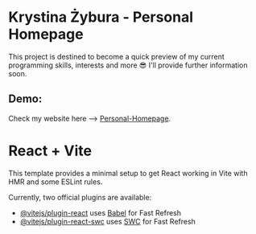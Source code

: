 # Krystina Żybura - Personal Homepage

This project is destined to become a quick preview of my current programming skills, interests and more 😎
I'll provide further information soon.

## Demo:

Check my website here --> [Personal-Homepage](https://krystianzybura.github.io/Personal-Homepage/).

# React + Vite

This template provides a minimal setup to get React working in Vite with HMR and some ESLint rules.

Currently, two official plugins are available:

- [@vitejs/plugin-react](https://github.com/vitejs/vite-plugin-react/blob/main/packages/plugin-react/README.md) uses [Babel](https://babeljs.io/) for Fast Refresh
- [@vitejs/plugin-react-swc](https://github.com/vitejs/vite-plugin-react-swc) uses [SWC](https://swc.rs/) for Fast Refresh
